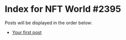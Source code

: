 # Index for NFT World #2395
Posts will be displayed in the order below:

- [Your first post](./001-first.md)

